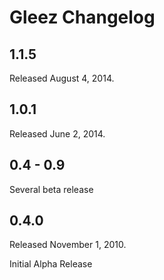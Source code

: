 # Gleez Changelog

## 1.1.5

Released August 4, 2014.

## 1.0.1

Released June 2, 2014.

## 0.4 - 0.9
Several beta release

## 0.4.0

Released November 1, 2010.

Initial Alpha Release